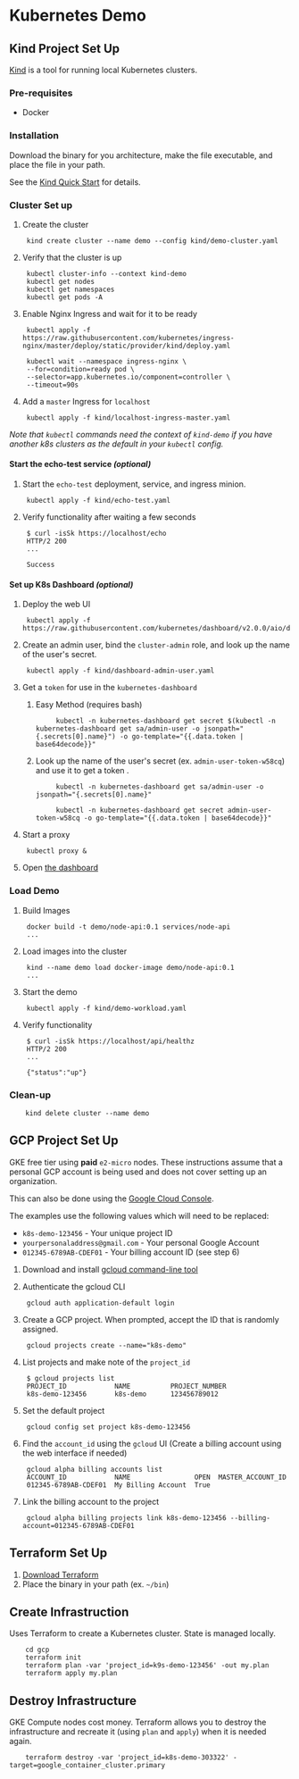 # Kubernetes Demo

## Kind Project Set Up

[Kind](https://kind.sigs.k8s.io/) is a tool for running local Kubernetes clusters.

### Pre-requisites

* Docker

### Installation

Download the binary for you architecture, make the file executable, and place the file in your path.

See the [Kind Quick Start](https://kind.sigs.k8s.io/docs/user/quick-start/#installation) for details.

### Cluster Set up

1. Create the cluster

        kind create cluster --name demo --config kind/demo-cluster.yaml

2. Verify that the cluster is up

        kubectl cluster-info --context kind-demo
        kubectl get nodes
        kubectl get namespaces
        kubectl get pods -A

3. Enable Nginx Ingress and wait for it to be ready

        kubectl apply -f https://raw.githubusercontent.com/kubernetes/ingress-nginx/master/deploy/static/provider/kind/deploy.yaml

        kubectl wait --namespace ingress-nginx \
        --for=condition=ready pod \
        --selector=app.kubernetes.io/component=controller \
        --timeout=90s

4. Add a `master` Ingress for `localhost`

        kubectl apply -f kind/localhost-ingress-master.yaml

*Note that `kubectl` commands need the context of `kind-demo` if you have another k8s clusters as the default in your `kubectl` config.*

#### Start the echo-test service *(optional)*

1. Start the `echo-test` deployment, service, and ingress minion.

        kubectl apply -f kind/echo-test.yaml

2. Verify functionality after waiting a few seconds

        $ curl -isSk https://localhost/echo
        HTTP/2 200 
        ...

        Success

#### Set up K8s Dashboard  *(optional)*

1. Deploy the web UI

        kubectl apply -f https://raw.githubusercontent.com/kubernetes/dashboard/v2.0.0/aio/deploy/recommended.yaml

2. Create an admin user, bind the `cluster-admin` role, and look up the name of the user's secret.

        kubectl apply -f kind/dashboard-admin-user.yaml

3. Get a `token` for use in the `kubernetes-dashboard`

    1. Easy Method (requires bash)

                kubectl -n kubernetes-dashboard get secret $(kubectl -n kubernetes-dashboard get sa/admin-user -o jsonpath="{.secrets[0].name}") -o go-template="{{.data.token | base64decode}}"

    2. Look up the name of the user's secret (ex. `admin-user-token-w58cq`) and use it to get a token .

                kubectl -n kubernetes-dashboard get sa/admin-user -o jsonpath="{.secrets[0].name}"

                kubectl -n kubernetes-dashboard get secret admin-user-token-w58cq -o go-template="{{.data.token | base64decode}}"

4. Start a proxy

        kubectl proxy &

5. Open [the dashboard](http://localhost:8001/api/v1/namespaces/kubernetes-dashboard/services/https:kubernetes-dashboard:/proxy/)

### Load Demo

1. Build Images

        docker build -t demo/node-api:0.1 services/node-api
        ...

2. Load images into the cluster

        kind --name demo load docker-image demo/node-api:0.1
        ...

3. Start the demo

        kubectl apply -f kind/demo-workload.yaml

4. Verify functionality

        $ curl -isSk https://localhost/api/healthz
        HTTP/2 200
        ...

        {"status":"up"}

### Clean-up

        kind delete cluster --name demo

## GCP Project Set Up

GKE free tier using **paid** `e2-micro` nodes. These instructions assume that a personal GCP account is being used and does not cover setting up an organization.

This can also be done using the [Google Cloud Console](https://cloud.google.com/).

The examples use the following values which will need to be replaced:

* `k8s-demo-123456` - Your unique project ID
* `yourpersonaladdress@gmail.com` - Your personal Google Account
* `012345-6789AB-CDEF01` - Your billing account ID (see step 6)

1. Download and install [gcloud command-line tool](https://cloud.google.com/sdk/gcloud)
2. Authenticate the gcloud CLI

        gcloud auth application-default login
3. Create a GCP project. When prompted, accept the ID that is randomly assigned.

        gcloud projects create --name="k8s-demo"
4. List projects and make note of the `project_id`

        $ gcloud projects list
        PROJECT_ID            NAME          PROJECT_NUMBER
        k8s-demo-123456       k8s-demo      123456789012
5. Set the default project

        gcloud config set project k8s-demo-123456

6. Find the `account_id` using the `gcloud` UI (Create a billing account using the web interface if needed)

        gcloud alpha billing accounts list
        ACCOUNT_ID            NAME                OPEN  MASTER_ACCOUNT_ID
        012345-6789AB-CDEF01  My Billing Account  True

7. Link the billing account to the project

        gcloud alpha billing projects link k8s-demo-123456 --billing-account=012345-6789AB-CDEF01

## Terraform Set Up

1. [Download Terraform](https://www.terraform.io/downloads.html)
2. Place the binary in your path (ex. `~/bin`)

## Create Infrastruction

Uses Terraform to create a Kubernetes cluster. State is managed locally.

        cd gcp
        terraform init
        terraform plan -var 'project_id=k9s-demo-123456' -out my.plan
        terraform apply my.plan

## Destroy Infrastructure

GKE Compute nodes cost money. Terraform allows you to destroy the infrastructure and recreate it (using `plan` and `apply`) when it is needed again.

        terraform destroy -var 'project_id=k8s-demo-303322' -target=google_container_cluster.primary
